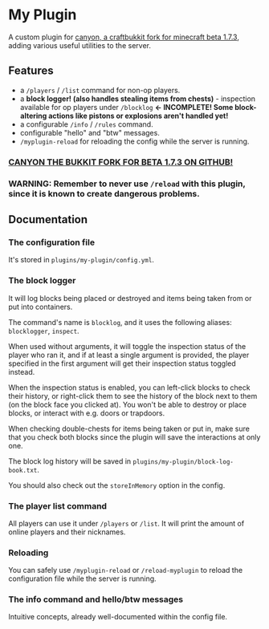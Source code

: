 # My Plugin
A custom plugin for [canyon, a craftbukkit fork for minecraft beta 1.7.3](https://github.com/canyonmodded/canyon), adding various useful utilities to the server.

## Features
- a `/players` / `/list` command for non-op players.
- a **block logger! (also handles stealing items from chests)** - inspection available for op players under `/blocklog` **<- INCOMPLETE! Some block-altering actions like pistons or explosions aren't handled yet!**
- a configurable `/info` / `/rules` command.
- configurable "hello" and "btw" messages.
- `/myplugin-reload` for reloading the config while the server is running.

### [CANYON THE BUKKIT FORK FOR BETA 1.7.3 ON GITHUB!](https://github.com/canyonmodded/canyon)
### WARNING: Remember to never use `/reload` with this plugin, since it is known to create dangerous problems.

## Documentation
### The configuration file
It's stored in `plugins/my-plugin/config.yml`.

### The block logger
It will log blocks being placed or destroyed and items being taken from or put into containers.  
  
The command's name is `blocklog`, and it uses the following aliases: `blocklogger`, `inspect`.  
  
When used without arguments, it will toggle the inspection status of the player who ran it, and if at least a single argument is provided, the player specified in the first argument will get their inspection status toggled instead.  
  
When the inspection status is enabled, you can left-click blocks to check their history, or right-click them to see the history of the block next to them (on the block face you clicked at). You won't be able to destroy or place blocks, or interact with e.g. doors or trapdoors.  
  
When checking double-chests for items being taken or put in, make sure that you check both blocks since the plugin will save the interactions at only one.  
  
The block log history will be saved in `plugins/my-plugin/block-log-book.txt`.  
  
You should also check out the `storeInMemory` option in the config.

### The player list command
All players can use it under `/players` or `/list`. It will print the amount of online players and their nicknames.

### Reloading
You can safely use `/myplugin-reload` or `/reload-myplugin` to reload the configuration file while the server is running.

### The info command and hello/btw messages
Intuitive concepts, already well-documented within the config file.
